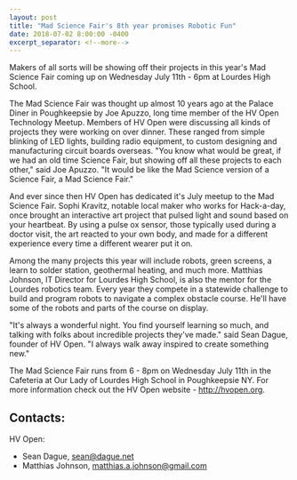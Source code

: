 ```yaml
---
layout: post
title: "Mad Science Fair's 8th year promises Robotic Fun"
date: 2018-07-02 8:00:00 -0400
excerpt_separator: <!--more-->
---
```


<!-- For Immediate Release

Mad Science Fair's 8th year promises Robotic Fun

**July 2, 2018**  - -->

Makers of all sorts will be showing off their projects
in this year's Mad Science Fair coming up on Wednesday July 11th -
6pm at Lourdes High School.

The Mad Science Fair was thought up almost 10 years ago at the Palace
Diner in Poughkeepsie by Joe Apuzzo, long time member of the HV Open
Technology Meetup. Members of HV Open were discussing all kinds of
projects they were working on over dinner. These ranged from simple
blinking of LED lights, building radio equipment, to custom designing
and manufacturing circuit boards overseas. "You know what would be
great, if we had an old time Science Fair, but showing off all these
projects to each other," said Joe Apuzzo. "It would be like the Mad
Science version of a Science Fair, a Mad Science Fair."

And ever since then HV Open has dedicated it's July meetup to the Mad
Science Fair. Sophi Kravitz, notable local maker who works for
Hack-a-day, once brought an interactive art project that pulsed light
and sound based on your heartbeat. By using a pulse ox sensor, those
typically used during a doctor visit, the art reacted to your own
body, and made for a different experience every time a different
wearer put it on.

Among the many projects this year will include robots, green screens,
a learn to solder station, geothermal heating, and much more. Matthias
Johnson, IT Director for Lourdes High School, is also the mentor for
the Lourdes robotics team. Every year they compete in a statewide
challenge to build and program robots to navigate a complex obstacle
course. He'll have some of the robots and parts of the course on
display.

"It's always a wonderful night. You find yourself learning so much,
and talking with folks about incredible projects they've made." said
Sean Dague, founder of HV Open. "I always walk away inspired to create
something new."

The Mad Science Fair runs from 6 - 8pm on Wednesday July 11th in the
Cafeteria at Our Lady of Lourdes High School in Poughkeepsie NY. For
more information check out the HV Open website - http://hvopen.org.

## Contacts: ##

HV Open:

* Sean Dague, sean@dague.net
* Matthias Johnson, matthias.a.johnson@gmail.com
